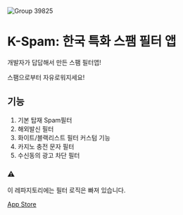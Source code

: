 ![Group 39825](https://github.com/user-attachments/assets/7c21be21-6df5-42ac-9bac-e5d4c921c82e)

# K-Spam: 한국 특화 스팸 필터 앱

개발자가 답답해서 만든 스팸 필터앱!

스팸으로부터 자유로워지세요!

## 기능
1. 기본 탑재 Spam필터
2. 해외발신 필터
3. 화이트/블랙리스트 필터 커스텀 기능
4. 카지노 충전 문자 필터
5. 수신동의 광고 차단 필터


### ⚠️

이 레파지토리에는 필터 로직은 빠져 있습니다.

[App Store](https://apps.apple.com/kr/app/k-spam-%ED%95%9C%EA%B5%AD-%ED%8A%B9%ED%99%94-%EC%8A%A4%ED%8C%B8-%ED%95%84%ED%84%B0-%EC%95%B1/id6503290039)

